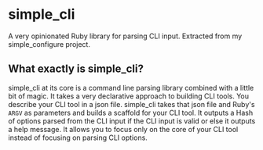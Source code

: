 # simple_cli
A very opinionated Ruby library for parsing CLI input. Extracted from my simple_configure project.

## What exactly is simple_cli?
simple_cli at its core is a command line parsing library combined with a little bit of magic. It takes a very declarative approach to building CLI tools. You describe your CLI tool in a json file. simple_cli takes that json file and Ruby's `ARGV` as parameters and builds a scaffold for your CLI tool. It outputs a Hash of options parsed from the CLI input if the CLI input is valid or else it outputs a help message. It allows you to focus only on the core of your CLI tool instead of focusing on parsing CLI options. 
